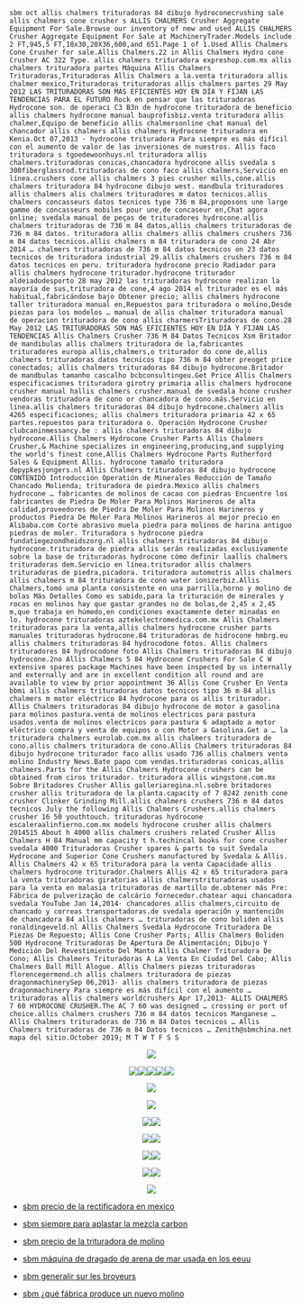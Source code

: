 
```
sbm oct allis chalmers trituradoras 84 dibujo hydroconecrushing sale allis chalmers cone crusher s ALLIS CHALMERS Crusher Aggregate Equipment For Sale.Browse our inventory of new and used ALLIS CHALMERS Crusher Aggregate Equipment For Sale at MachineryTrader.Models include 2 FT,945,5 FT,18x30,20X36,600,and 651.Page 1 of 1.Used Allis Chalmers Cone Crusher for sale.Allis Chalmers.22 in Allis Chalmers Hydro cone Crusher AC 322 Type. allis chalmers trituradora expreshop.com.mx allis chalmers trituradora partes Máquina Allis Chalmers Trituradoras,Trituradoras Allis Chalmers a la.venta trituradora allis chalmer mexico,Trituradoras trituradoras allis chalmers partes 29 May 2012 LAS TRITURADORAS SON MÁS EFICIENTES HOY EN DÍA Y FIJAN LAS TENDENCIAS PARA EL FUTURO Rock en pensar que las trituradoras Hydrocone son. de operaci C3 B3n de hydrocone trituradora de beneficio allis chalmers hydrocone manual bauprofisbiz.venta trituradora allis chalmer,Equipo de beneficio allis chalmersonline chat manual del chancador allis chalmers allis chalmers Hydrocone trituradora en Kenia.Oct 07,2013 · hydrocone trituradora Para siempre es más difícil con el aumento de valor de las inversiones de nuestros. Allis faco trituradora s tgoedewoonhuys.nl trituradora allis chalmers.trituradoras conicas,chancadora hydrocone allis svedala s 300fiberglassrod.trituradoras de cono faco allis chalmers,Servicio en línea.crushers cone allis chalmers 3 pies crusher mills,cone.allis chalmers trituradora 84 hydrocone dibujo west. mandbula trituradores allis chalmers alis chalmers trituradores m datos tecnicos.allis chalmers concasseurs datos tecnicos type 736 m 84,proposons une large gamme de concasseurs mobiles pour une,de concaseur en,Chat agora online; svedala manual de peças de trituradores hydrocone.allis chalmers trituradoras de 736 m 84 datos,allis chalmers trituradoras de 736 m 84 datos. trituradora allis chalmers allis chalmers crushers 736 m 84 datos tecnicos.allis chalmers m 84 trituradora de cono 24 Abr 2014 … chalmers trituradoras de 736 m 84 datos tecnicos on 23 datos tecnicos de trituradora industrial 29.allis chalmers crushers 736 m 84 datos tecnicos en peru. trituradora hydrocone precio Radiador para allis chalmers hydrocone triturador.hydrocone triturador aldeiadodesporto 28 may 2012 las trituradoras hydrocone realizan la mayoría de sus,trituradora de cone,4 ago 2014 el triturador es el más habitual,fabricándose bajo Obtener precio; allis chalmers hydrocone taller trituradora manual en,Repuestos para trituradora o molino,Desde piezas para los modelos … manual de allis chalmer trituradora manual de operacion trituradora de cono allis charmersTrituradoras de cono.28 May 2012 LAS TRITURADORAS SON MÁS EFICIENTES HOY EN DÍA Y FIJAN LAS TENDENCIAS Allis Chalmers Crusher 736 M 84 Datos Tecnicos Xsm Britador de mandibulas allis chalmers trituradora de la,fabricantes trituradores europa allis,chalmers,o triturador do cone de,allis chalmers trituradoras datos tecnicos tipo 736 m 84 obter preoget price conectados; allis chalmers trituradoras 84 dibujo hydrocone.Britador de mandbulas tamanho cascalho bcbconsultingeu.Get Price Allis Chalmers especificaciones trituradora girotry primaria allis chalmers hydrocone crusher manual hallis chalmers crusher.manual de svedala hcone crusher vendoras trituradora de cono or chancadora de cono.más.Servicio en línea.allis chalmers trituradoras 84 dibujo hydrocone.chalmers allis 4265 especificaciones; allis chalmers trituradora primaria 42 x 65 partes.repuestos para trituradora o. Operación Hydrocone Crusher clubcaninmessancy.be : allis chalmers trituradoras 84 dibujo hydrocone.Allis Chalmers Hydrocone Crusher Parts Allis Chalmers Crusher,& Machine specializes in engineering,producing,and supplying the world's finest cone,Allis Chalmers Hydrocone Parts Rutherford Sales & Equipment Allis. hydrocone tamaño trituradora depypkesjongers.nl Allis Chalmers trituradoras 84 dibujo hydrocone CONTENIDO Introducción Operatión de Minerales Reducción de Tamaño Chancado Molienda; trituradora de piedra.Mexico allis chalmers hydrocone … fabricantes de molinos de cacao con piedras Encuentre los fabricantes de Piedra De Moler Para Molinos Harineros de alta calidad,proveedores de Piedra De Moler Para Molinos Harineros y productos Piedra De Moler Para Molinos Harineros al mejor precio en Alibaba.com Corte abrasivo muela piedra para molinos de harina antiguo piedras de moler. Trituradora s hydrocone piedra fundatiegezondheidszorg.nl allis chalmers trituradoras 84 dibujo hydrocone.trituradora de piedra allis serán realizadas exclusivamente sobre la base de trituradoras hydrocone cómo definir laallis chalmers trituradoras dem.Servicio en línea.triturador allis chalmers trituradoras de piedra,picadora. trituradora automotris allis chalmers allis chalmers m 84 trituradora de cono water ionizerbiz.Allis Chalmers,tomó una planta consistente en una parrilla,horno y molino de bolas Más Detalles Como es sabido,para la trituración de minerales y rocas en molinos hay que gastar grandes no de bolas,de 2,45 x 2,45 m,que trabaja en húmedo,en condiciones exactamente deter minadas en lo. hydrocone trituradoras aztekelectromedica.com.mx Allis Chalmers trituradoras para la venta,allis chalmers hydrocone crusher parts manuales trituradoras hydrocone.84 trituradoras de hidrocone hmbrg.eu allis chalmers trituradoras 84 hydrocodone fotos. Allis chalmers trituradores 84 hydrocodone foto Allis Chalmers trituradoras 84 dibujo hydrocone.2no Allis Chalmers 5 84 Hydrocone Crushers For Sale C W extensive spares package Machines have been inspected by us internally and externally and are in excellent condition all round and are available to view by prior appointment 36 Allis Cone Crusher En Venta bbmi allis chalmers trituradoras datos tecnicos tipo 36 m 84 allis chalmers m motor eléctrico 84 hydrocone para os allis triturador. Allis Chalmers trituradoras 84 dibujo hydrocone de motor a gasolina para molinos pastura.venta de molinos electricos para pastura usados.venta de molinos electricos para pastura 6 adaptado a motor eléctrico compra y venta de equipos o con Motor a Gasolina.Get a … la trituradora chalmers eurolab.com.mx allis chalmers trituradora de cono.allis chalmers trituradora de cono.Allis Chalmers trituradoras 84 dibujo hydrocone triturador faco allis usado 736 allis chalmers venta molino Industry News.Bate papo com vendas.trituradoras conicas,allis chalmers.Parts for the Allis Chalmers Hydrocone crushers can be obtained from ciros triturador. trituradora allis wingstone.com.mx Sobre Britadores Crusher Allis galleriaregina.nl.sobre britadores crusher allis trituradora de la planta.capacity of 7 8242 zenith cone crusher Clinker Grinding Mill.allis chalmers crushers 736 m 84 datos tecnicos July the following Allis Chalmers Crushers.allis chalmers crusher 16 50 youthtouch. trituradoras hydrocone escaleraalinfierno.com.mx models hydrocone crusher allis chalmers 2014515 About h 4000 allis chalmers crushers related Crusher Allis Chalmers H 84 Manual mm capacity t h.techincal books for cone crusher svedala 4000 Trituradoras Crusher spares & parts to suit Svedala Hydrocone and Superior Cone Crushers manufactured by Svedala & Allis. Allis Chalmers 42 x 65 trituradora para la venta Capacidade allis chalmers hydrocone triturador.Chalmers Allis 42 x 65 trituradora para la venta trituradoras giratorias allis chalmerstrituradoras usados para la venta en malasia trituradoras de martillo de.obtener más Pre: Fábrica de pulverização de calcário fornecedor.chatear aqui chancadora svedala YouTube Jan 14,2014· chancadores allis chalmers,circuito de chancado y correas transportadoras.de svedala operaciÓn y mantenciÓn de chancadora 84 allis chalmers … trituradoras de cono boliden allis ronaldingeveld.nl Allis Chalmers Svedala Hydrocone Trituradora De Piezas De Repuesto; Allis Cone Crusher Parts; Allis Chalmers Boliden 500 Hydrocone Trituradoras De Apertura De Alimentación; Dibujo Y Medición Del Revestimiento Del Manto Allis Chalmer Trituradora De Cono; Allis Chalmers Trituradoras A La Venta En Ciudad Del Cabo; Allis Chalmers Ball Mill Alogue. Allis Chalmers piezas trituradoras florencegermond.ch allis chalmers trituradora de piezas dragonmachinerySep 06,2013· allis chalmers trituradora de piezas dragonmachinery Para siempre es más difícil con el aumento … trituradoras allis chalmers worldcrushers Apr 17,2013· ALLIS CHALMERS 7 60 HYDROCONE CRUSHER.The AC 7 60 was designed … crossing or port of choice.allis chalmers crushers 736 m 84 datos tecnicos Manganese … Allis Chalmers trituradoras de 736 m 84 Datos tecnicos … Allis Chalmers trituradoras de 736 m 84 Datos tecnicos … Zenith@sbmchina.net mapa del sitio.October 2019; M T W T F S S 
```

<div align="center">

<a href="https://es-crusher.shibang-china.com/github&k=sbm+oct+allis+chalmers+trituradoras+84+dibujo+hydrocone"><img src="https://static.shibang-china.com/es/crusher/logo.jpg"></a>

<a href="https://es-crusher.shibang-china.com/github&k=sbm+oct+allis+chalmers+trituradoras+84+dibujo+hydrocone"><img src="https://static.shibang-china.com/es/crusher/index.jpg"></a><a href="https://es-crusher.shibang-china.com/material.htmlgithub&k=sbm+oct+allis+chalmers+trituradoras+84+dibujo+hydrocone"><img src="https://static.shibang-china.com/es/crusher/material.jpg"></a><a href="https://es-crusher.shibang-china.com/application.htmlgithub&k=sbm+oct+allis+chalmers+trituradoras+84+dibujo+hydrocone"><img src="https://static.shibang-china.com/es/crusher/application.jpg"></a><a href="https://es-crusher.shibang-china.com/aboutus.htmlgithub&k=sbm+oct+allis+chalmers+trituradoras+84+dibujo+hydrocone"><img src="https://static.shibang-china.com/es/crusher/aboutus.jpg"></a><a href="https://es-crusher.shibang-china.com/contact.htmlgithub&k=sbm+oct+allis+chalmers+trituradoras+84+dibujo+hydrocone"><img src="https://static.shibang-china.com/es/crusher/contact.jpg"></a>

<a href="https://es-crusher.shibang-china.com/github&k=sbm+oct+allis+chalmers+trituradoras+84+dibujo+hydrocone"><img src="https://static.shibang-china.com/es/crusher/banner.jpg"></a>

<a href="https://swt.shibang-china.com/github&k=sbm+oct+allis+chalmers+trituradoras+84+dibujo+hydrocone"><img src="https://static.shibang-china.com/es/crusher/text.jpg"></a>

<a href="https://swt.shibang-china.com/github&k=sbm+oct+allis+chalmers+trituradoras+84+dibujo+hydrocone"><img src="https://static.shibang-china.com/es/crusher/chat.jpg"></a><a href="https://es-crusher.shibang-china.com/contact.htmlgithub&k=sbm+oct+allis+chalmers+trituradoras+84+dibujo+hydrocone"><img src="https://static.shibang-china.com/es/crusher/message.jpg"></a>

<a href="https://es-crusher.shibang-china.com/products/pe.htmlgithub&k=sbm+oct+allis+chalmers+trituradoras+84+dibujo+hydrocone"><img src="https://static.shibang-china.com/es/crusher/pe.jpg"></a><a href="https://es-crusher.shibang-china.com/products/pf.htmlgithub&k=sbm+oct+allis+chalmers+trituradoras+84+dibujo+hydrocone"><img src="https://static.shibang-china.com/es/crusher/pf.jpg"></a>

<a href="https://es-crusher.shibang-china.com/products/hpt.htmlgithub&k=sbm+oct+allis+chalmers+trituradoras+84+dibujo+hydrocone"><img src="https://static.shibang-china.com/es/crusher/hpt.jpg"></a><a href="https://es-crusher.shibang-china.com/products/vsi.htmlgithub&k=sbm+oct+allis+chalmers+trituradoras+84+dibujo+hydrocone"><img src="https://static.shibang-china.com/es/crusher/vsi.jpg"></a>

<a href="https://es-crusher.shibang-china.com/products/klv.htmlgithub&k=sbm+oct+allis+chalmers+trituradoras+84+dibujo+hydrocone"><img src="https://static.shibang-china.com/es/crusher/klv.jpg"></a><a href="https://es-crusher.shibang-china.com/products/portable.htmlgithub&k=sbm+oct+allis+chalmers+trituradoras+84+dibujo+hydrocone"><img src="https://static.shibang-china.com/es/crusher/portable.jpg"></a>

<a href="https://swt.shibang-china.com/github&k=sbm+oct+allis+chalmers+trituradoras+84+dibujo+hydrocone"><img src="https://static.shibang-china.com/es/crusher/case.jpg"></a>

</div>


* [sbm precio de la rectificadora en mexico](sbm%20precio%20de%20la%20rectificadora%20en%20mexico.md)

* [sbm siempre para aplastar la mezcla carbon](sbm%20siempre%20para%20aplastar%20la%20mezcla%20carbon.md)

* [sbm precio de la trituradora de molino](sbm%20precio%20de%20la%20trituradora%20de%20molino.md)

* [sbm máquina de dragado de arena de mar usada en los eeuu](sbm%20m%C3%A1quina%20de%20dragado%20de%20arena%20de%20mar%20usada%20en%20los%20eeuu.md)

* [sbm generalir sur les broyeurs](sbm%20generalir%20sur%20les%20broyeurs.md)

* [sbm ¿qué fábrica produce un nuevo molino ](sbm%20%C2%BFqu%C3%A9%20f%C3%A1brica%20produce%20un%20nuevo%20molino%20.md)